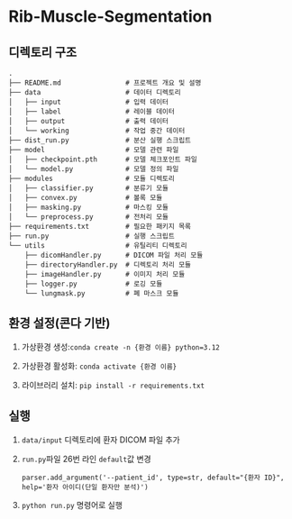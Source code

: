 # Rib-Muscle-Segmentation

## 디렉토리 구조

```
.
├── README.md                # 프로젝트 개요 및 설명
├── data                     # 데이터 디렉토리
│   ├── input                # 입력 데이터
│   ├── label                # 레이블 데이터
│   ├── output               # 출력 데이터
│   └── working              # 작업 중간 데이터
├── dist_run.py              # 분산 실행 스크립트
├── model                    # 모델 관련 파일
│   ├── checkpoint.pth       # 모델 체크포인트 파일
│   └── model.py             # 모델 정의 파일
├── modules                  # 모듈 디렉토리
│   ├── classifier.py        # 분류기 모듈
│   ├── convex.py            # 볼록 모듈
│   ├── masking.py           # 마스킹 모듈
│   └── preprocess.py        # 전처리 모듈
├── requirements.txt         # 필요한 패키지 목록
├── run.py                   # 실행 스크립트
└── utils                    # 유틸리티 디렉토리
    ├── dicomHandler.py      # DICOM 파일 처리 모듈
    ├── directoryHandler.py  # 디렉토리 처리 모듈
    ├── imageHandler.py      # 이미지 처리 모듈
    ├── logger.py            # 로깅 모듈
    └── lungmask.py          # 폐 마스크 모듈
```

## 환경 설정(콘다 기반)

1. 가상환경 생성:`conda create -n {환경 이름} python=3.12`

2. 가상환경 활성화: `conda activate {환경 이름}`

3. 라이브러리 설치: `pip install -r requirements.txt`

## 실행

1. `data/input` 디렉토리에 환자 DICOM 파일 추가

2. `run.py`파일 26번 라인 `default`값 변경

    `parser.add_argument('--patient_id', type=str, default="{환자 ID}", help='환자 아이디(단일 환자만 분석)')`

3. `python run.py` 명령어로 실행

